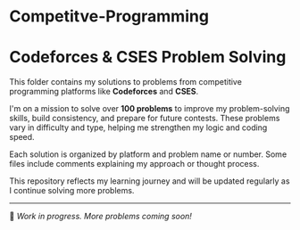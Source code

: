 # Competitve-Programming


# Codeforces & CSES Problem Solving

This folder contains my solutions to problems from competitive programming platforms like **Codeforces** and **CSES**.

I'm on a mission to solve over **100 problems** to improve my problem-solving skills, build consistency, and prepare for future contests. These problems vary in difficulty and type, helping me strengthen my logic and coding speed.

Each solution is organized by platform and problem name or number. Some files include comments explaining my approach or thought process.

This repository reflects my learning journey and will be updated regularly as I continue solving more problems.

---

📌 *Work in progress. More problems coming soon!*

